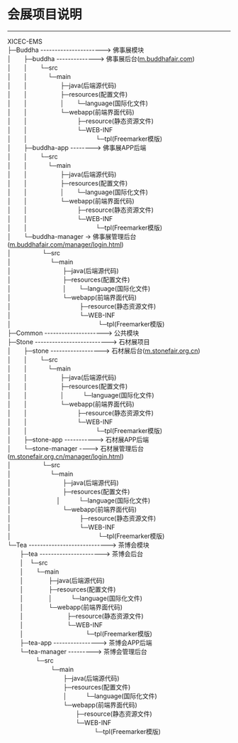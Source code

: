 # 会展项目说明

---

XICEC-EMS  
├─Buddha ----------------------> 佛事展模块  
│　　├─buddha --------------> 佛事展后台([m.buddhafair.com](http://m.buddhafair.com))   
│　　│　　└─src  
│　　│　　　 └─main  
│　　│　　　 　　├─java(后端源代码)   
│　　│　　　 　　├─resources(配置文件)   
│　　│　　　　 　│　　└─language(国际化文件)   
│　　│　　　 　　└─webapp(前端界面代码)   
│　　│　　　　　　　　├─resource(静态资源文件)    
│　　│　　　　　　　　└─WEB-INF   
│　　│　　　　　　　　　　　└─tpl(Freemarker模版)   
│　　├─buddha-app --------> 佛事展APP后端  
│　　│　　└─src  
│　　│　　　 └─main  
│　　│　　　 　　├─java(后端源代码)   
│　　│　　　 　　├─resources(配置文件)   
│　　│　　　　 　│　　└─language(国际化文件)   
│　　│　　　 　　└─webapp(前端界面代码)   
│　　│　　　　　　　　├─resource(静态资源文件)    
│　　│　　　　　　　　└─WEB-INF  
│　　│　　　　　　　　　　　└─tpl(Freemarker模版)   
│　　└─buddha-manager -> 佛事展管理后台([m.buddhafair.com/manager/login.html](http://m.buddhafair.com/manager/login.html))    
│　　　　　└─src  
│　　　　　 　└─main  
│　　　　　 　　　├─java(后端源代码)   
│　　　　　 　　　├─resources(配置文件)   
│　　　　　　　 　│　　└─language(国际化文件)   
│　　　　　 　　　└─webapp(前端界面代码)   
│　　　　　　　　　　　├─resource(静态资源文件)    
│　　　　　　　　　　　└─WEB-INF  
│　　　　　　　　　　　　　　└─tpl(Freemarker模版)  
├─Common ---------------------> 公共模块  
├─Stone --------------------------> 石材展项目  
│　　├─stone ------------------> 石材展后台([m.stonefair.org.cn](http://m.stonefair.org.cn))   
│　　│　　└─src  
│　　│　　　 └─main  
│　　│　　　 　　├─java(后端源代码)   
│　　│　　　 　　├─resources(配置文件)   
│　　│　　　　　 │　　　└─language(国际化文件)   
│　　│　　　 　　└─webapp(前端界面代码)   
│　　│　　　　　　　　├─resource(静态资源文件)    
│　　│　　　　　　　　└─WEB-INF   
│　　│　　　　　　　　　　　└─tpl(Freemarker模版)  
│　　├─stone-app -----------> 石材展APP后端  
│　　└─stone-manager ----> 石材展管理后台([m.stonefair.org.cn/manager/login.html](http://m.stonefair.org.cn/manager/login.html))    
│　　　　　└─src  
│　　　　　　 └─main  
│　　　　　 　　　├─java(后端源代码)   
│　　　　　 　　　├─resources(配置文件)   
│　　　　　　　   │　　　└─language(国际化文件)   
│　　　　　 　　　└─webapp(前端界面代码)   
│　　　　　　　　　　　├─resource(静态资源文件)    
│　　　　　　　　　　　└─WEB-INF   
│　　　　　　　　　　　　　　└─tpl(Freemarker模版)  
└─Tea ----------------------------> 茶博会模块  
　　├─tea ----------------------> 茶博会后台  
　　│　└─src  
　　│　　└─main  
　　│　　　　├─java(后端源代码)   
　　│　　　　├─resources(配置文件)   
　　│　　　　│　　　└─language(国际化文件)   
　　│　　　　└─webapp(前端界面代码)   
　　│　　　　　　　├─resource(静态资源文件)    
　　│　　　　　　　└─WEB-INF   
　　│　　　　　　　　　　└─tpl(Freemarker模版)  
　　├─tea-app ----------------> 茶博会APP后端  
　　└─tea-manager ---------> 茶博会管理后台  
　　　 　 └─src  
　　　　　　　└─main  
　　　　　　　　　├─java(后端源代码)   
　　　　　　　　　├─resources(配置文件)   
　　　　　　　　　│　　　└─language(国际化文件)   
　　　　　　　　　└─webapp(前端界面代码)   
　　　　　　　　　　　├─resource(静态资源文件)    
　　　　　　　　　　　└─WEB-INF   
　　　　　　　　　　　　　　└─tpl(Freemarker模版)  
